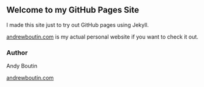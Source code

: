 ## Welcome to my GitHub Pages Site

I made this site just to try out GitHub pages using Jekyll.

[andrewboutin.com](http://www.andrewboutin.com) is my actual personal website if you want to check it out.

### Author

Andy Boutin

[andrewboutin.com](http://www.andrewboutin.com)

